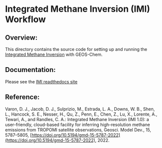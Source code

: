 # Integrated Methane Inversion (IMI) Workflow
## Overview:

This directory contains the source code for setting up and running the
[Integrated Methane Inversion](https://imi.seas.harvard.edu/) with GEOS-Chem.


## Documentation:

Please see the [IMI readthedocs site](https://imi.readthedocs.io)


## Reference:

Varon, D. J., Jacob, D. J., Sulprizio, M., Estrada, L. A., Downs, W. B., Shen, L., Hancock, S. E., Nesser, H., Qu, Z., Penn, E., Chen, Z., Lu, X., Lorente, A., Tewari, A., and Randles, C. A.: Integrated Methane Inversion (IMI 1.0): a user-friendly, cloud-based facility for inferring high-resolution methane emissions from TROPOMI satellite observations, Geosci. Model Dev., 15, 5787–5805, [https://doi.org/10.5194/gmd-15-5787-2022](https://doi.org/10.5194/gmd-15-5787-2022), 2022.